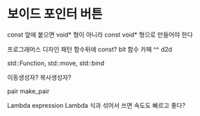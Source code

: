 # 보이드 포인터 버튼
const 앞에 붙으면 void* 형이 아니라
const void* 형으로 만들어야 한다

프로그래머스
디자인 패턴
함수뒤에 const?
blt 함수 카페 ^^
d2d

<Functional>
std::Function, std::move, std::bind

이동생성자?
복사생성자?

pair make_pair

Lambda expression
Lambda 식과 섞어서 쓰면 속도도 빠르고 좋다?
